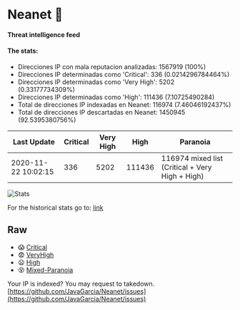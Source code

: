 # Neanet :hocho:
#### Threat intelligence feed
#### The stats:

- Direcciones IP con mala reputacion analizadas: 1567919 (100%)
- Direcciones IP determinadas como 'Critical':  336 (0.0214296784464%)
- Direcciones IP determinadas como 'Very High':  5202 (0.33177734309%)
- Direcciones IP determinadas como 'High':  111436 (7.10725490284)
- Total de direcciones IP indexadas en Neanet:  116974 (7.46046192437%)
- Total de direcciones IP descartadas en Neanet:  1450945 (92.5395380756%)

| Last Update | Critical | Very High | High | Paranoia |
| --- | --- | --- | --- | --- |
| 2020-11-22 10:02:15 | 336 | 5202 | 111436 | 116974 mixed list (Critical + Very High + High)|

![Stats](https://docs.google.com/spreadsheets/d/e/2PACX-1vSnaNMIXVabIpDJjufMlzH7poXnshF3mgd8Is1g9ytUEzVsP5my4Trn8f-xkoLLQ38xpL3HtmUexLo6/pubchart?oid=501124687&format=image)

For the historical stats go to: [link](/stats.csv)
## Raw
- :scream: [Critical](https://raw.githubusercontent.com/JavaGarcia/Neanet/master/blacklists/neanet_critical.txt)
- :fearful: [VeryHigh](https://raw.githubusercontent.com/JavaGarcia/Neanet/master/blacklists/neanet_veryHigh.txtt)
- :frowning: [High](https://raw.githubusercontent.com/JavaGarcia/Neanet/master/blacklists/neanet_high.txt)
- :dizzy_face: [Mixed-Paranoia](https://raw.githubusercontent.com/JavaGarcia/Neanet/master/blacklists/neanet_all.txt)


Your IP is indexed? You may request to takedown. [https://github.com/JavaGarcia/Neanet/issues](https://github.com/JavaGarcia/Neanet/issues)




















































































































































































































































































































































































































































































































































































































































































































































































































































































































































































































































































































































































































































































































































































































































































































































































































































































































































































































































































































































































































































































































































































































































































































































































































